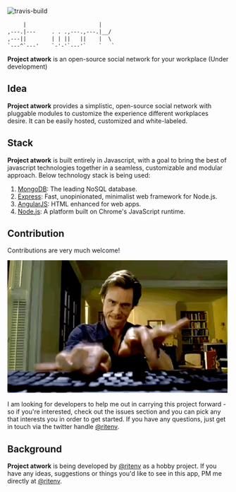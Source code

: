 ![travis-build](https://api.travis-ci.org/ritenv/atwork.svg)

         |                       |    
    ,---.|---     . . .,---.,---.|__/ 
    ,---||        | | ||   ||    |  \ 
    `---^`---'    `-'-'`---'`    `   `

**Project atwork** is an open-source social network for your workplace
(Under development)

## Idea

**Project atwork** provides a simplistic, open-source social network with pluggable modules to customize the experience different workplaces desire. It can be easily hosted, customized and white-labeled.

## Stack

**Project atwork** is built entirely in Javascript, with a goal to bring the best of javascript technologies together in a seamless, customizable and modular approach. Below technology stack is being used:

1. [MongoDB](http://mongodb.org/): The leading NoSQL database.
2. [Express](http://expressjs.com/): Fast, unopinionated, minimalist web framework for Node.js.
3. [AngularJS](): HTML enhanced for web apps.
4. [Node.js](http://nodejs.org/): A platform built on Chrome's JavaScript runtime.

## Contribution

Contributions are very much welcome!

![contribute](fast-typing.gif)

I am looking for developers to help me out in carrying this project forward - so if you're interested, check out the issues section and you can pick any that interests you in order to get started. If you have any questions, just get in touch via the twitter handle [@ritenv](http://twitter.com/@ritenv).

## Background

**Project atwork** is being developed by [@ritenv](http://twitter.com/@ritenv) as a hobby project. If you have any ideas, suggestions or things you'd like to see in this app, PM me directly at [@ritenv](http://twitter.com/@ritenv).